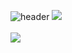 ![header](https://capsule-render.vercel.app/api?type=wave&color=random&height=300&section=header&text=UNILION%20Github!&fontSize=80&animation=fadeIn)
<img src="https://github-readme-stats.vercel.app/api/top-langs/?username=UNILION&layout=compact"><br><br>
<img src="https://github-readme-stats.vercel.app/api?username=UNILION&show_icons=true">
